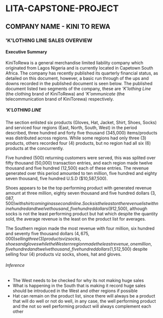 # LITA-CAPSTONE-PROJECT
## COMPANY NAME - KINI TO REWA
### 'K'LOTHING LINE SALES OVERVIEW
#### Executive Summary
KiniToRewa is a general merchandise limited liability company which originated from Lagos Nigeria and is currently located in Capetown South Africa.
The company has recently published its quarterly financial status, as detailed on this document, however, a basic run through of the ups and downs recorded in the published document is seen below.
The published document listed two segments of the company, these are *'K'lothing Line* (the clothing brand of KiniToRewa) and *'K'ommunicate* (the telecommunication brand of KiniTorewa) respectively. 

##### 'K'LOTHING LINE
The section enlisted six products (Gloves, Hat, Jacket, Shirt, Shoes, Socks) and serviced four regions (East, North, South, West) in the period described, three hundred and forty five thousand (345,000) items/products was distributed across regions. While some regions had only three (3) products, others recorded four (4) products, but no region had all six (6) products at the concurrently.

Five hundred (500) returning customers were served, this was splited over fifty thousand (50,000) transaction entries, and each region made twelve thousand and five hundred (12,500) each of these entries. The revenue generated over this period amounted to ten million, five hundred and eighty seven thousand, five hundred U.S.D ($10,587,500).

Shoes appears to be the top performing product with generated revenue amount at three million, eighty seven thousand and five hundred dollars ($3,087,500) with shirt coming in as second in line. Socks is the least on the revenue list with nine hundred and twelve thousand, five hundred dollars ($912,500), although socks is not the least performing product but hat which despite the quantity sold, the average revenue is the least on the product list for averages.

The Southern region made the most revenue with four million, six hundred and seventy five thousand dollars ($4,675,000) selling three (3) products viz socks, shoes and gloves while the Western region made the least revenue, one million, five hundred and twelve thousand, five hundred dollars ($1,512,500) despite selling four (4) products viz socks, shoes, hat and gloves.

###### Inference
- The West needs to be checked for why its not making huge sales
- What is happening in the South that is making it record huge sales should be introduced in the West and other regions if possible
- Hat can remain on the product list, since there will always be a product that will do well or not do well, in any case, the well performing product and the not so well performing product will always complement each other
